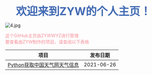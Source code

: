 <span style="display:block;text-align:center;color:#426ab3;font-size:35px">**欢迎来到ZYW的个人主页！**</span>

![4.jpg](https://pic.rmb.bdstatic.com/bjh/649ba8e2531e9acdafd0ebdf3912e223.jpeg)

<span style="display:block;text-align:left;color:#f58f98;">这个GitHub主页由ZYWWYZ进行管理</span>
<span style="display:block;text-align:left;color:#f58f98;">要查看由ZYW制作的项目，请查阅以下表格</span>

|项目|发布日期|
|:--:|:--:|
|[Python获取中国天气网天气信息](https://github.com/ZYWWYZ123/Python_get_weather)|2021-06-26|

